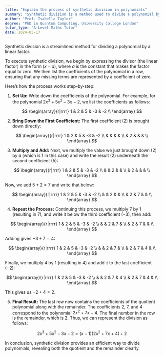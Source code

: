```yaml
---
title: "Explain the process of synthetic division in polynomials"
summary: "Synthetic division is a method used to divide a polynomial by a linear factor."
author: "Prof. Isabella Taylor"
degree: "PhD in Quantum Computing, University College London"
tutor_type: "A-Level Maths Tutor"
date: 2024-05-17
---
```


Synthetic division is a streamlined method for dividing a polynomial by a linear factor.

To execute synthetic division, we begin by expressing the divisor (the linear factor) in the form $(x - a)$, where $a$ is the constant that makes the factor equal to zero. We then list the coefficients of the polynomial in a row, ensuring that any missing terms are represented by a coefficient of zero. 

Here’s how the process works step-by-step:

1. **Set Up:** Write down the coefficients of the polynomial. For example, for the polynomial $2x^3 + 5x^2 - 3x - 2$, we list the coefficients as follows:

$$
\begin{array}{r|rrrr}
1 & 2 & 5 & -3 & -2 \\
\end{array}
$$

2. **Bring Down the First Coefficient:** The first coefficient ($2$) is brought down directly:

$$
\begin{array}{r|rrrr}
1 & 2 & 5 & -3 & -2 \\
  &   &   &   &   \\
  & 2 &   &   &   \\
\end{array}
$$

3. **Multiply and Add:** Next, we multiply the value we just brought down ($2$) by $a$ (which is $1$ in this case) and write the result ($2$) underneath the second coefficient ($5$):

$$
\begin{array}{r|rrrr}
1 & 2 & 5 & -3 & -2 \\
  &   & 2 &   &   \\
  & 2 &   &   &   \\
\end{array}
$$

Now, we add $5 + 2 = 7$ and write that below:

$$
\begin{array}{r|rrrr}
1 & 2 & 5 & -3 & -2 \\
  &   & 2 &   &   \\
  & 2 & 7 &   &   \\
\end{array}
$$

4. **Repeat the Process:** Continuing this process, we multiply $7$ by $1$ (resulting in $7$), and write it below the third coefficient ($-3$), then add:

$$
\begin{array}{r|rrrr}
1 & 2 & 5 & -3 & -2 \\
  &   & 2 & 7 &   \\
  & 2 & 7 &   &   \\
\end{array}
$$

Adding gives $-3 + 7 = 4$:

$$
\begin{array}{r|rrrr}
1 & 2 & 5 & -3 & -2 \\
  &   & 2 & 7 &   \\
  & 2 & 7 & 4 &   \\
\end{array}
$$

Finally, we multiply $4$ by $1$ (resulting in $4$) and add it to the last coefficient ($-2$):

$$
\begin{array}{r|rrrr}
1 & 2 & 5 & -3 & -2 \\
  &   & 2 & 7 & 4 \\
  & 2 & 7 & 4 &   \\
\end{array}
$$

This gives us $-2 + 4 = 2$. 

5. **Final Result:** The last row now contains the coefficients of the quotient polynomial along with the remainder. The coefficients $2$, $7$, and $4$ correspond to the polynomial $2x^2 + 7x + 4$. The final number in the row is the remainder, which is $2$. Thus, we can represent the division as follows:

$$
2x^3 + 5x^2 - 3x - 2 = (x - 1)(2x^2 + 7x + 4) + 2
$$

In conclusion, synthetic division provides an efficient way to divide polynomials, revealing both the quotient and the remainder clearly.
    